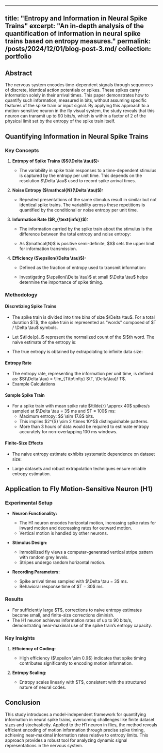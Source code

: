 ---

title: "Entropy and Information in Neural Spike Trains"
excerpt: "An in-depth analysis of the quantification of information in neural spike trains based on entropy measures."
permalink: /posts/2024/12/01/blog-post-3.md/
collection: portfolio
---------------------

## Abstract

The nervous system encodes time-dependent signals through sequences of discrete, identical action potentials or spikes. These spikes carry information solely in their arrival times. This paper demonstrates how to quantify such information, measured in bits, without assuming specific features of the spike train or input signal. By applying this approach to a motion-sensitive neuron in the fly visual system, the study reveals that this neuron can transmit up to 90 bits/s, which is within a factor of 2 of the physical limit set by the entropy of the spike train itself.

## Quantifying Information in Neural Spike Trains

### Key Concepts

1. **Entropy of Spike Trains (\$S(\Delta \tau)\$):**

   - The variability in spike train responses to a time-dependent stimulus is captured by the entropy per unit time. This depends on the resolution \$\Delta \tau\$ used to record spike arrival times.

2. **Noise Entropy (\$\mathcal{N}(\Delta \tau)\$):**

   - Repeated presentations of the same stimulus result in similar but not identical spike trains. The variability across these repetitions is quantified by the conditional or noise entropy per unit time.

3. **Information Rate (\$R\_{\text{info}}\$):**

   - The information carried by the spike train about the stimulus is the difference between the total entropy and noise entropy:

   - As \$\mathcal{N}\$ is positive semi-definite, \$S\$ sets the upper limit for information transmission.

4. **Efficiency (\$\epsilon(\Delta \tau)\$):**

   - Defined as the fraction of entropy used to transmit information:

   - Investigating \$\epsilon(\Delta \tau)\$ at small \$\Delta \tau\$ helps determine the importance of spike timing.

### Methodology

#### Discretizing Spike Trains

- The spike train is divided into time bins of size \$\Delta \tau\$. For a total duration \$T\$, the spike train is represented as "words" composed of \$T / \Delta \tau\$ symbols.

- Let \$\tilde{p}\_i\$ represent the normalized count of the \$i\$th word. The naive estimate of the entropy is:

- The true entropy is obtained by extrapolating to infinite data size:

#### Entropy Rate

- The entropy rate, representing the information per unit time, is defined as: \$S(\Delta \tau) = \lim\_{T\to\infty} S(T, \Delta\tau)/ T\$.
- Example Calculations

#### Sample Spike Train

- For a spike train with mean spike rate \$\tilde{r} \approx 40\$ spikes/s sampled at \$\Delta \tau = 3\$ ms and \$T = 100\$ ms:
  - Maximum entropy: \$S \sim 17.8\$ bits.
  - This implies \$2^{S} \sim 2 \times 10^5\$ distinguishable patterns.
  - More than 3 hours of data would be required to estimate entropy accurately for non-overlapping 100 ms windows.

#### Finite-Size Effects

- The naive entropy estimate exhibits systematic dependence on dataset size:

- Large datasets and robust extrapolation techniques ensure reliable entropy estimation.

## Application to Fly Motion-Sensitive Neuron (H1)

### Experimental Setup

- **Neuron Functionality:**

  - The H1 neuron encodes horizontal motion, increasing spike rates for inward motion and decreasing rates for outward motion.
  - Vertical motion is handled by other neurons.

- **Stimulus Design:**

  - Immobilized fly views a computer-generated vertical stripe pattern with random grey levels.
  - Stripes undergo random horizontal motion.

- **Recording Parameters:**

  - Spike arrival times sampled with \$\Delta \tau = 3\$ ms.
  - Behavioral response time of \$T = 30\$ ms.

### Results

- For sufficiently large \$T\$, corrections to naive entropy estimates become small, and finite-size corrections diminish.
- The H1 neuron achieves information rates of up to 90 bits/s, demonstrating near-maximal use of the spike train’s entropy capacity.

### Key Insights

1. **Efficiency of Coding:**

   - High efficiency (\$\epsilon \sim 0.9\$) indicates that spike timing contributes significantly to encoding motion information.

2. **Entropy Scaling:**

   - Entropy scales linearly with \$T\$, consistent with the structured nature of neural codes.

## Conclusion

This study introduces a model-independent framework for quantifying information in neural spike trains, overcoming challenges like finite dataset sizes and stochasticity. Applied to the H1 neuron in flies, the method reveals efficient encoding of motion information through precise spike timing, achieving near-maximal information rates relative to entropy limits. This approach provides a robust tool for analyzing dynamic signal representations in the nervous system.

